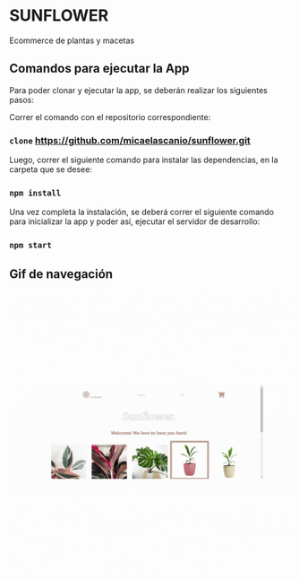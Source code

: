 # SUNFLOWER

Ecommerce de plantas y macetas

## Comandos para ejecutar la App

Para poder clonar y ejecutar la app, se deberán realizar los siguientes pasos:

Correr el comando con el repositorio correspondiente:
###  `clone` https://github.com/micaelascanio/sunflower.git

Luego, correr el siguiente comando para instalar las dependencias, en la carpeta que se desee:
### `npm install`

Una vez completa la instalación, se deberá correr el siguiente comando para inicializar la app y poder así, ejecutar el servidor de desarrollo:
### `npm start`

## Gif de navegación
![](sunflowerGif.gif)